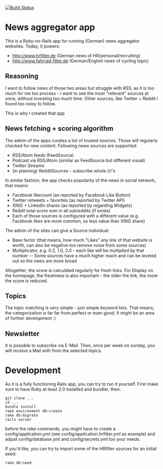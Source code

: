 [![Build Status](https://travis-ci.org/zealot128/filter-app.svg)](https://travis-ci.org/zealot128/filter-app)

#  News aggregator app

This is a Ruby-on-Rails app for running (German) news aggregator websites. Today, it powers:

* http://www.hrfilter.de  (German news of HR/personal/recruiting)
* http://www.fahrrad-filter.de (German/English news of cycling topic)


## Reasoning

I want to follow news of those two areas but struggle with RSS, as it is too much for me too process - I want to see the most "relevant" sources at once, without investing too much time. Other sources, like Twitter + Reddit I found too noisy to follow.

This is why I created that app

## News fetching + scoring algorithm

The admin of the apps curates a list of trusted sources. Those will regularly checked for new content. Following news sources are supported:

* RSS/Atom feeds (FeedSource)
* Podcast via RSS/Atom (similar as FeedSource but different visual)
* Twitter Streams
* (in planning) RedditSources - subscribe whole /r/'s


In similar fashion, the app checks popularity of the news in social network, that means:

* Facebook likecount (as reported by Facebook Like Button)
* Twitter retweets + favorites (as reported by Twitter API)
* XING + LinkedIn shares (as reported by regarding Widgets)
* Reddit total score sum in all subreddits (if exists)
* Each of those sources is configured with a different value (e.g. Facebook likes are more common, so less value than XING share)

The admin of the sites can give a Source individual:

* Base factor (that means, how much "Likes" any link of that website is worth, can also be negative too remove noise from some sources)
* Multiplicator, e.g. 0.2, 1.0, 2.0  - each like will be multiplied by that number -- Some sources have a much higher reach and can be leveled out so the news are more broad


Altogether, the score is calculated regularly for fresh links.
For Display on the homepage, the freshness is also important - the older the link, the more the score is reduced.

## Topics

The topic matching is very simple - just simple keyword lists. That means, the categorization is far far from perfect or even good. It might be an area of further development :)

## Newsletter

It is possible to subscribe via E-Mail. Then, once per week on sunday, you will receive a Mail with from the selected topics.

# Development

As it is a fully functioning Rails app, you can try to run it yourself. First make sure to have Ruby at least 2.0 installed and bundler, then:

```
git clone ...
cd ...
bundle install
rake environment db:create
rake db:migrate
rails server
```

before the rake commands, you might have to create a config/application.yml (see config/application.hrfilter.yml as example) and adjust config/database.yml and config/secrets.yml too your needs.

If you'd like, you can try to import some of the HRfilter sources for an initial seed:

```
rake db:seed
```
